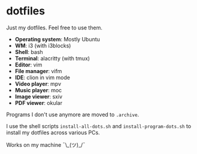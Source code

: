 # dotfiles

Just my dotfiles. Feel free to use them.

- **Operating system**: Mostly Ubuntu
- **WM**: i3 (with i3blocks)
- **Shell**: bash
- **Terminal**: alacritty (with tmux)
- **Editor**: vim
- **File manager**: vifm
- **IDE**: clion in vim mode
- **Video player**: mpv
- **Music player**: moc
- **Image viewer**: sxiv
- **PDF viewer**: okular

Programs I don't use anymore are moved to ``.archive``.

I use the shell scripts ``install-all-dots.sh`` and ``install-program-dots.sh`` to install my dotfiles across various PCs.

Works on my machine ¯\\\_(ツ)_/¯
